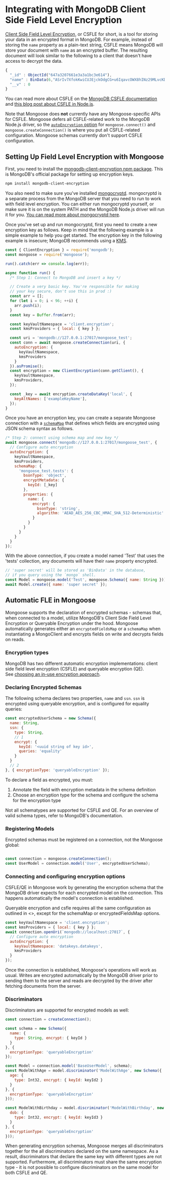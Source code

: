 # Integrating with MongoDB Client Side Field Level Encryption

[Client Side Field Level Encryption](https://www.mongodb.com/docs/manual/core/csfle/), or CSFLE for short, is a tool for storing your data in an encrypted format in MongoDB.
For example, instead of storing the `name` property as a plain-text string, CSFLE means MongoDB will store your document with `name` as an encrypted buffer.
The resulting document will look similar to the following to a client that doesn't have access to decrypt the data.

<!--Using "js" as language, because "bson" does not exist and "js" has the better highlighting than "json"-->

```js
{
  "_id" : ObjectId("647a3207661e3a3a1bc3e614"),
  "name" : BinData(6,"ASrIv7XfokKwiCUJEjckOdgCG+u6IqavcOWX8hINz29MLvcKDZ4nnjCnPFZG+0ftVxMdWgzu6Vdh7ys1uIK1WiaPN0SqpmmtL2rPoqT9gfhADpGDmI60+vm0bJepXNY1Gv0="),
  "__v" : 0
}
```

You can read more about CSFLE on the [MongoDB CSFLE documentation](https://www.mongodb.com/docs/manual/core/csfle/) and [this blog post about CSFLE in Node.js](https://www.mongodb.com/developer/languages/javascript/client-side-field-level-encryption-csfle-mongodb-node/).

Note that Mongoose does **not** currently have any Mongoose-specific APIs for CSFLE.
Mongoose defers all CSFLE-related work to the MongoDB Node.js driver, so the [`autoEncryption` option](https://mongodb.github.io/node-mongodb-native/5.6/interfaces/AutoEncryptionOptions.html) for `mongoose.connect()` and `mongoose.createConnection()` is where you put all CSFLE-related configuration.
Mongoose schemas currently don't support CSFLE configuration.

## Setting Up Field Level Encryption with Mongoose

First, you need to install the [mongodb-client-encryption npm package](https://www.npmjs.com/package/mongodb-client-encryption).
This is MongoDB's official package for setting up encryption keys.

```sh
npm install mongodb-client-encryption
```

You also need to make sure you've installed [mongocryptd](https://www.mongodb.com/docs/manual/core/queryable-encryption/reference/mongocryptd/).
mongocryptd is a separate process from the MongoDB server that you need to run to work with field level encryption.
You can either run mongocryptd yourself, or make sure it is on the system PATH and the MongoDB Node.js driver will run it for you.
[You can read more about mongocryptd here](https://www.mongodb.com/docs/v5.0/reference/security-client-side-encryption-appendix/#mongocryptd).

Once you've set up and run mongocryptd, first you need to create a new encryption key as follows.
Keep in mind that the following example is a simple example to help you get started.
The encryption key in the following example is insecure; MongoDB recommends using a [KMS](https://www.mongodb.com/docs/v5.0/core/security-client-side-encryption-key-management/).

```javascript
const { ClientEncryption } = require('mongodb');
const mongoose = require('mongoose');

run().catch(err => console.log(err));

async function run() {
  /* Step 1: Connect to MongoDB and insert a key */

  // Create a very basic key. You're responsible for making
  // your key secure, don't use this in prod :)
  const arr = [];
  for (let i = 0; i < 96; ++i) {
    arr.push(i);
  }
  const key = Buffer.from(arr);

  const keyVaultNamespace = 'client.encryption';
  const kmsProviders = { local: { key } };

  const uri = 'mongodb://127.0.0.1:27017/mongoose_test';
  const conn = await mongoose.createConnection(uri, {
    autoEncryption: {
      keyVaultNamespace,
      kmsProviders
    }
  }).asPromise();
  const encryption = new ClientEncryption(conn.getClient(), {
    keyVaultNamespace,
    kmsProviders,
  });

  const _key = await encryption.createDataKey('local', {
    keyAltNames: ['exampleKeyName'],
  });
}
```

Once you have an encryption key, you can create a separate Mongoose connection with a [`schemaMap`](https://mongodb.github.io/node-mongodb-native/5.6/interfaces/AutoEncryptionOptions.html#schemaMap) that defines which fields are encrypted using JSON schema syntax as follows.

```javascript
/* Step 2: connect using schema map and new key */
await mongoose.connect('mongodb://127.0.0.1:27017/mongoose_test', {
  // Configure auto encryption
  autoEncryption: {
    keyVaultNamespace,
    kmsProviders,
    schemaMap: {
      'mongoose_test.tests': {
        bsonType: 'object',
        encryptMetadata: {
          keyId: [_key]
        },
        properties: {
          name: {
            encrypt: {
              bsonType: 'string',
              algorithm: 'AEAD_AES_256_CBC_HMAC_SHA_512-Deterministic'
            }
          }
        }
      }
    }
  }
});
```

With the above connection, if you create a model named 'Test' that uses the 'tests' collection, any documents will have their `name` property encrypted.

```javascript
// 'super secret' will be stored as 'BinData' in the database,
// if you query using the `mongo` shell.
const Model = mongoose.model('Test', mongoose.Schema({ name: String }));
await Model.create({ name: 'super secret' });
```

## Automatic FLE in Mongoose

Mongoose supports the declaration of encrypted schemas - schemas that, when connected to a model, utilize MongoDB's Client Side
Field Level Encryption or Queryable Encryption under the hood.  Mongoose automatically generates either an `encryptedFieldsMap` or a
`schemaMap` when instantiating a MongoClient and encrypts fields on write and decrypts fields on reads.

### Encryption types

MongoDB has two different automatic encryption implementations: client side field level encryption (CSFLE) and queryable encryption (QE).  
See [choosing an in-use encryption approach](https://www.mongodb.com/docs/v7.3/core/queryable-encryption/about-qe-csfle/#choosing-an-in-use-encryption-approach).

###  Declaring Encrypted Schemas

The following schema declares two properties, `name` and `ssn`.  `ssn` is encrypted using queryable encryption, and
is configured for equality queries:

```javascript
const encryptedUserSchema = new Schema({ 
  name: String,
  ssn: { 
    type: String, 
    // 1
    encrypt: { 
      keyId: '<uuid string of key id>',
      queries: 'equality'
    }
  }
  // 2
}, { encryptionType: 'queryableEncryption' });
```

To declare a field as encrypted, you must:

1. Annotate the field with encryption metadata in the schema definition
2. Choose an encryption type for the schema and configure the schema for the encryption type

Not all schematypes are supported for CSFLE and QE.  For an overview of valid schema types, refer to MongoDB's documentation.

### Registering Models

Encrypted schemas must be registered on a connection, not the Mongoose global:

```javascript

const connection = mongoose.createConnection();
const UserModel = connection.model('User', encryptedUserSchema);
```

### Connecting and configuring encryption options

CSFLE/QE in Mongoose work by generating the encryption schema that the MongoDB driver expects for each encrypted model on the connection.  This happens automatically the model's connection is established.

Queryable encryption and csfle requires all the same configuration as outlined in <>, except for the schemaMap or encryptedFieldsMap options.

```javascript
const keyVaultNamespace = 'client.encryption';
const kmsProviders = { local: { key } };
await connection.openUri(`mongodb://localhost:27017`, {
  // Configure auto encryption
  autoEncryption: {
    keyVaultNamespace: 'datakeys.datakeys',
    kmsProviders
  }
});
```

Once the connection is established, Mongoose's operations will work as usual.  Writes are encrypted automatically by the MongoDB driver prior to sending them to the server and reads are decrypted by the driver after fetching documents from the server.

### Discriminators

Discriminators are supported for encrypted models as well:

```javascript
const connection = createConnection();

const schema = new Schema({
  name: {
    type: String, encrypt: { keyId }
  }
}, {
  encryptionType: 'queryableEncryption'
});

const Model = connection.model('BaseUserModel', schema);
const ModelWithAge = model.discriminator('ModelWithAge', new Schema({
  age: {
    type: Int32, encrypt: { keyId: keyId2 }
  }
}, {
  encryptionType: 'queryableEncryption'
}));

const ModelWithBirthday = model.discriminator('ModelWithBirthday', new Schema({
  dob: {
    type: Int32, encrypt: { keyId: keyId3 }
  }
}, {
  encryptionType: 'queryableEncryption'
}));
```

When generating encryption schemas, Mongoose merges all discriminators together for the all discriminators declared on the same namespace.  As a result, discriminators that declare the same key with different types are not supported.  Furthermore, all discriminators must share the same encryption type - it is not possible to configure discriminators on the same model for both CSFLE and QE.